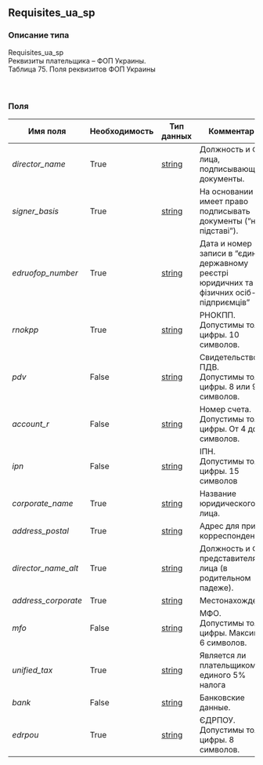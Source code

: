 
## Requisites_ua_sp

### Описание типа
Requisites_ua_sp<br/>Реквизиты плательщика – ФОП Украины.<br/>Таблица 75. Поля реквизитов ФОП Украины<br/><br/><br/>
### Поля

| Имя поля | Необходимость | Тип данных | Комментарий |
|---|---|---|---|
|*director_name*|True|[string](/docs/types/string.md)|Должность и ФИО лица, подписывающего документы.<br/>|
|*signer_basis*|True|[string](/docs/types/string.md)|На основании имеет право подписывать документы (“на пiдставi”).<br/>|
|*edruofop_number*|True|[string](/docs/types/string.md)|Дата и номер записи в “єдиному державному реєстрі юридичних та фiзичних осiб-пiдприємцiв”<br/>|
|*rnokpp*|True|[string](/docs/types/string.md)|РНОКПП.<br/>Допустимы только цифры. 10 символов.<br/>|
|*pdv*|False|[string](/docs/types/string.md)|Свидетельство ПДВ.<br/>Допустимы только цифры. 8 или 9 символов.<br/>|
|*account_r*|False|[string](/docs/types/string.md)|Номер счета.<br/>Допустимы только цифры. От 4 до 14 символов.<br/>|
|*ipn*|False|[string](/docs/types/string.md)|IПН.<br/>Допустимы только цифры. 15 символов<br/>|
|*corporate_name*|True|[string](/docs/types/string.md)|Название юридического лица.<br/>|
|*address_postal*|True|[string](/docs/types/string.md)|Адрес для приёма корреспонденции.<br/>|
|*director_name_alt*|True|[string](/docs/types/string.md)|Должность и ФИО представителя юр. лица (в родительном падеже).<br/>|
|*address_corporate*|True|[string](/docs/types/string.md)|Местонахождение.<br/>|
|*mfo*|False|[string](/docs/types/string.md)|МФО.<br/>Допустимы только цифры. Максимум 6 символов.<br/>|
|*unified_tax*|True|[string](/docs/types/string.md)|Является ли плательщиком единого 5% налога<br/>|
|*bank*|False|[string](/docs/types/string.md)|Банковские данные.<br/>|
|*edrpou*|True|[string](/docs/types/string.md)|ЄДРПОУ.<br/>Допустимы только цифры. 8 символов.<br/>|
